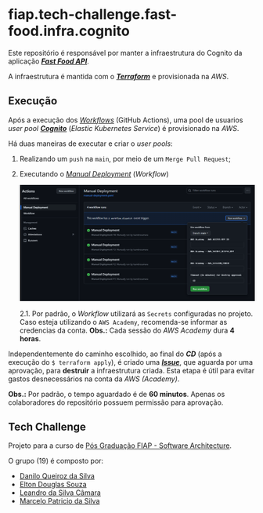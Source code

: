 # fiap.tech-challenge.fast-food.infra.cognito

Este repositório é responsável por manter a infraestrutura do Cognito da aplicação [**_Fast Food API_**](https://github.com/leandrocamara/fiap.tech-challenge.fast-food.api).

A infraestrutura é mantida com o [**_Terraform_**](https://www.terraform.io/) e provisionada na _AWS_.

## Execução

Após a execução dos [_Workflows_](https://github.com/leandrocamara/fiap.tech-challenge.fast-food.infra.k8s/actions) (GitHub Actions), uma pool de usuarios _user pool_ [**_Cognito_**](https://docs.aws.amazon.com/cognito/) (_Elastic Kubernetes Service_) é provisionado na _AWS_.

Há duas maneiras de executar e criar o _user pools_:

1. Realizando um `push` na `main`, por meio de um `Merge Pull Request`;

2. Executando o [_Manual Deployment_](https://github.com/mpatricio007/fiap.tech-challenge.fast-food.infra.cognito/actions/workflows/manual-deployment.yaml) (_Workflow_)

    ![Manual Deployment](./docs/manual-deployment.png)

    2.1. Por padrão, o _Workflow_ utilizará as `Secrets` configuradas no projeto. Caso esteja utilizando o `AWS Academy`, recomenda-se informar as credencias da conta. **Obs.:** Cada sessão do _AWS Academy_ dura **4 horas**.

Independentemente do caminho escolhido, ao final do **_CD_** (após a execução do `$ terraform apply`), é criado uma [**_Issue_**](https://github.com/leandrocamara/fiap.tech-challenge.fast-food.infra.k8s/issues), que aguarda por uma aprovação, para **destruir** a infraestrutura criada. Esta etapa é útil para evitar gastos desnecessários na conta da _AWS (Academy)_.

**Obs.:** Por padrão, o tempo aguardado é de **60 minutos**. Apenas os colaboradores do repositório possuem permissão para aprovação.

## Tech Challenge
Projeto para a curso de [Pós Graduação FIAP - Software Architecture](https://postech.fiap.com.br/curso/software-architecture/).

O grupo (19) é composto por:
- [Danilo Queiroz da Silva](https://github.com/DaniloQueirozSilva)
- [Elton Douglas Souza](https://github.com/eltonds88)
- [Leandro da Silva Câmara](https://github.com/leandrocamara)
- [Marcelo Patricio da Silva](https://github.com/mpatricio007)
